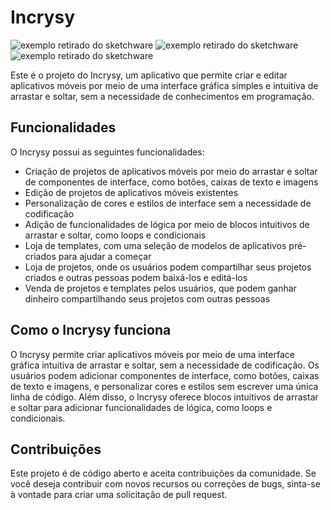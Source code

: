 # Incrysy

![exemplo retirado do sketchware](img/01.jpg)
![exemplo retirado do sketchware](img/02.jpg)
![exemplo retirado do sketchware](img/03.jpg)

Este é o projeto do Incrysy, um aplicativo que permite criar e editar aplicativos móveis por meio de uma interface gráfica simples e intuitiva de arrastar e soltar, sem a necessidade de conhecimentos em programação.

## Funcionalidades

O Incrysy possui as seguintes funcionalidades:

- Criação de projetos de aplicativos móveis por meio do arrastar e soltar de componentes de interface, como botões, caixas de texto e imagens
- Edição de projetos de aplicativos móveis existentes
- Personalização de cores e estilos de interface sem a necessidade de codificação
- Adição de funcionalidades de lógica por meio de blocos intuitivos de arrastar e soltar, como loops e condicionais
- Loja de templates, com uma seleção de modelos de aplicativos pré-criados para ajudar a começar
- Loja de projetos, onde os usuários podem compartilhar seus projetos criados e outras pessoas podem baixá-los e editá-los
- Venda de projetos e templates pelos usuários, que podem ganhar dinheiro compartilhando seus projetos com outras pessoas

## Como o Incrysy funciona

O Incrysy permite criar aplicativos móveis por meio de uma interface gráfica intuitiva de arrastar e soltar, sem a necessidade de codificação. Os usuários podem adicionar componentes de interface, como botões, caixas de texto e imagens, e personalizar cores e estilos sem escrever uma única linha de código. Além disso, o Incrysy oferece blocos intuitivos de arrastar e soltar para adicionar funcionalidades de lógica, como loops e condicionais.

## Contribuições

Este projeto é de código aberto e aceita contribuições da comunidade. Se você deseja contribuir com novos recursos ou correções de bugs, sinta-se à vontade para criar uma solicitação de pull request.
